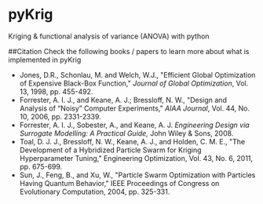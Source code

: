 # pyKrig
Kriging & functional analysis of variance (ANOVA) with python

##Citation
Check the following books / papers to learn more about what is implemented in pyKrig
- Jones, D.R., Schonlau, M. and Welch, W.J., "Efficient Global Optimization of Expensive Black-Box Function,"
 *Journal of Global Optimization*, Vol. 13, 1998, pp. 455-492.
- Forrester, A. I. J., and Keane, A. J.; Bressloff, N. W., "Design and Analysis of “Noisy” Computer Experiments,"
 *AIAA Journal*, Vol. 44, No. 10, 2006, pp. 2331-2339.
- Forrester, A. I. J., Sobester, A., and Keane, A. J. *Engineering Design via Surrogate Modelling: A Practical Guide,*
 John Wiley & Sons, 2008.
- Toal, D. J. J., Bressloff, N. W., Keane, A. J., and Holden, C. M. E., "The Development of a Hybridized Particle Swarm
 for Kriging Hyperparameter Tuning," Engineering Optimization, Vol. 43, No. 6, 2011, pp. 675-699.
- Sun, J., Feng, B., and Xu, W., "Particle Swarm Optimization with Particles Having Quantum Behavior,"
 IEEE Proceedings of Congress on Evolutionary Computation, 2004, pp. 325-331.